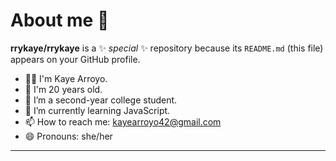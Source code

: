 # About me 👋

**rrykaye/rrykaye** is a ✨ _special_ ✨ repository because its `README.md` (this file) appears on your GitHub profile.
- 👩‍🔧 I'm Kaye Arroyo.
- 💮 I'm 20 years old.
- 🏫 I’m a second-year college student.
- 🌱 I’m currently learning JavaScript.
- 📫 How to reach me: [kayearroyo42@gmail.com](kayearroyo42@gmail.com)
- 😄 Pronouns: she/her
---
